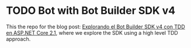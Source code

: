# TODO Bot with Bot Builder SDK v4

This the repo for the blog post: [Explorando el Bot Builder SDK v4 con TDD en ASP.NET Core 2.1](https://blog.turingchallenge.com/posts/explorando-bot-builder-v4-tdd-aspnet-core-2.1/), where we explore the SDK using a high level TDD approach.
